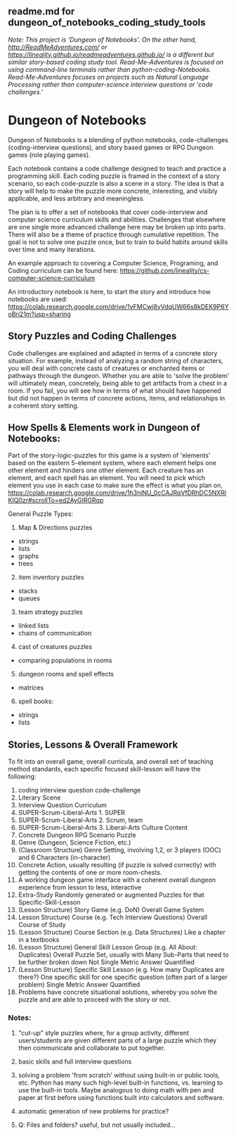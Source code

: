 ## readme.md for dungeon_of_notebooks_coding_study_tools

*Note: This project is 'Dungeon of Notebooks'. On the other hand, http://ReadMeAdventures.com/ or https://lineality.github.io/readmeadventures.github.io/ is a different but similar story-based coding study tool. Read-Me-Adventures is focused on using command-line terminals rather than python-coding-Notebooks. Read-Me-Adventures focuses on projects such as Natural Language Processing rather than computer-science interview questions or 'code challenges.'*

# Dungeon of Notebooks 

Dungeon of Notebooks is a blending of python notebooks, code-challenges (coding-interview questions), and story based games or RPG Dungeon games (role playing games).

Each notebook contains a code challenge designed to teach and practice a programming skill. Each coding puzzle is framed in the context of a story scenario, so each code-puzzle is also a scene in a story. The idea is that a story will help to make the puzzle more concrete, interesting, and visibly applicable, and less arbitrary and meaningless. 

The plan is to offer a set of notebooks that cover code-interview and computer science curriculum skills and abilities. Challenges that elsewhere are one single more advanced challenge here may be broken up into parts. There will also be a theme of practice through cumulative repetition. The goal is not to solve one puzzle once, but to train to build habits around skills over time and many iterations. 

An example approach to covering a Computer Science, Programing, and Coding curriculum can be found here: https://github.com/lineality/cs-computer-science-curriculum 

An introductory notebook is here, to start the story and introduce how notebooks are used:
https://colab.research.google.com/drive/1vFMCwj8yVdqUW66s8kDEK9P6YoBri21m?usp=sharing

## Story Puzzles and Coding Challenges
Code challenges are explained and adapted in terms of a concrete story situation. For example, instead of analyzing a random string of characters, you will deal with concrete casts of creatures or enchanted items or pathways through the dungeon. Whether you are able to 'solve the problem' will ultimately mean, concretely, being able to get artifacts from a chest in a room. If you fail, you will see how in terms of what should have happened but did not happen in terms of concrete actions, items, and relationships in a coherent story setting. 


## How Spells & Elements work in Dungeon of Notebooks:
Part of the story-logic-puzzles for this game is a system of 'elements' based on the eastern 5-element system, where each element helps one other element and hinders one other element. Each creature has an element, and each spell has an element. You will need to pick which element you use in each case to make sure the effect is what you plan on.
https://colab.research.google.com/drive/1h3niNU_0cCAJRqVfDRhDC5NXRIKIQ0zr#scrollTo=ed2AyGIRGRqp 


General Puzzle Types:
1. Map & Directions puzzles
- strings 
- lists
- graphs 
- trees

2. item inventory puzzles
- stacks
- queues

3. team strategy puzzles
- linked lists
- chains of communication

4. cast of creatures puzzles
- comparing populations in rooms

5. dungeon rooms and spell effects
- matrices 

6. spell books:
- strings
- lists

## Stories, Lessons & Overall Framework
To fit into an overall game, overall curricula, and overall set of teaching method standards, each specific focused skill-lesson will have the following: 
	
1.	coding interview question code-challenge
2.	Literary Scene
3.	Interview Question Curriculum
4.	SUPER-Scrum-Liberal-Arts 1. SUPER
5.	SUPER-Scrum-Liberal-Arts 2. Scrum, team
6.	SUPER-Scrum-Liberal-Arts 3. Liberal-Arts Culture Content
7.	Concrete Dungeon RPG Scenario Puzzle
8.	Genre (Dungeon, Science Fiction, etc.)
9.	(Classroom Structure) Genre Setting, involving 1,2, or 3 players (OOC) and 6 Characters (in-character)
10. Concrete Action, usually resulting (if puzzle is solved correctly) with getting the contents of one or more room-chests.
11.	A working dungeon game interface with a coherent overall dungeon experience from lesson to less, interactive
12.	Extra-Study Randomly generated or augmented Puzzles for that Specific-Skill-Lesson
13.	(Lesson Structure) Story Game (e.g. DoN)
Overall Game System
14.	Lesson Structure) Course (e.g. Tech Interview Questions)
Overall Course of Study
15.	(Lesson Structure) Course Section (e.g. Data Structures)
Like a chapter in a textbooks
16.	(Lesson Structure) General Skill Lesson Group (e.g. All About: Duplicates)
Overall Puzzle Set, usually with Many Sub-Parts that need to be further broken down
Not Single Metric Answer Quantified
17.	(Lesson Structure) Specific  Skill Lesson (e.g. How many Duplicates are there?)
One specific skill for one specific question (often part of a larger problem)
Single Metric Answer Quantified
18.	Problems have concrete situational solutions, whereby you solve the puzzle and are able to proceed with the story or not.



### Notes:
1. "cut-up" style puzzles where, for a group activity, different users/students are given different parts of a large puzzle which they then communicate and collaborate to put together.

2. basic skills and full interview questions

3. solving a problem 'from scratch' without using built-in or public tools, etc. Python has many such high-level built-in functions, vs. learning to use the built-in tools. Maybe analogous to doing math with pen and paper at first before using functions built into calculators and software.  

4. automatic generation of new problems for practice?

5. Q: Files and folders? useful, but not usually included...

